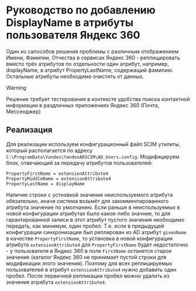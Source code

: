 # Руководство по добавлению DisplayName в атрибуты пользователя Яндекс 360
Один из сапособов решения проблемы с различным отображением Имени, Фамилии, Отчества в сервисах Яндекс 360 - реплищировать вместо трёх атрибутов по отдельности один атрибут, например, displayName, в атрибут PropertyLastName, содержащий фамилию. Остальные атрибуты необходимо очистить от данных.
> [!WARNING] 
> Решение требует тестирования в контексте удобства поиска контактной информации в раздличных приложениях Яндекс 360 (Почта, Мессенджер)

## Реализация
Для реализации используем конфигурационный файл SCIM утилиты, который располагается по адресу `C:\ProgramData\Yandex\YandexADSCIM\AD_Users.config`. Модифицируем блок, отвечающий за передачу атрибутов пользователей:
```
PropertyFirstName = extensionAttribute4
PropertyMiddleName = extensionAttribute4
PropertyLastName = displayName
```
Наличие строки с устновкой значения неиспользуемого атрибута обязательно, иначе система возьмёт для закомментированного атрибута значение по умолчанию.
Если раньше в неиспользуемых в новой конфигурации атрибутах было какое-либо значние, то для гарантированной записи в этот атрибут пустого значения необходимо передать, как минимум, один пробел.
Т.е. если в предыдущей конфигурации синхронизации был реплирован из AD атрибут `givenName` в качестве `PropertyFirstName`, то установка в новой конфигурации атрибута `extensionAttribute4` для `PropertyFirstName` будет недостаточно - у пользователя в Яндекс 360 в поле `FirstName` останется старое значение (каталог Яндекс 360 не принимает пустой строки для модификации этого значения). Поэтому для всех реплицируемых пользователей в атрибут `extensionAttribute4` нужно добавить один пробел. После первичной репликации пробел можно удалить из значения атрибута `extensionAttribute4`.